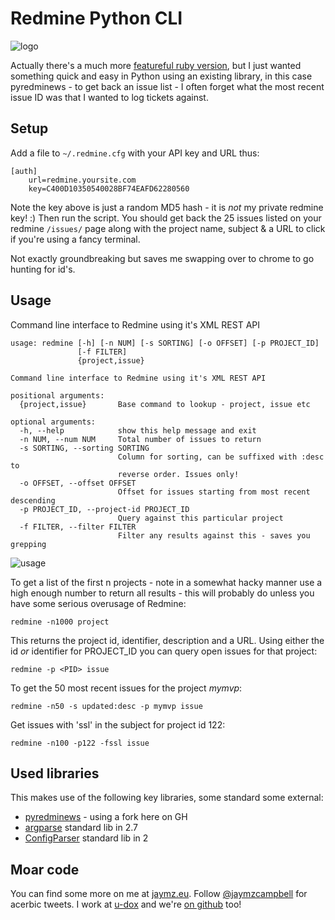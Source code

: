 # Redmine Python CLI

![logo](http://i.imgur.com/8KO0oHF.png)

Actually there's a much more [featureful ruby version](https://github.com/diasjorge/redmine-cli),
but I just wanted something quick and easy in Python using an existing library, in this
case pyredminews - to get back an issue list - I often forget what the most recent
issue ID was that I wanted to log tickets against.

## Setup

Add a file to `~/.redmine.cfg` with your API key and URL thus:

    [auth]
        url=redmine.yoursite.com
        key=C400D10350540028BF74EAFD62280560

Note the key above is just a random MD5 hash - it is _not_ my private redmine
key! :) Then run the script. You should get back the 25 issues listed
on your redmine `/issues/` page along with the project name, subject &
a URL to click if you're using a fancy terminal.

Not exactly groundbreaking but saves me swapping over to chrome to go hunting
for id's.

## Usage
Command line interface to Redmine using it's XML REST API

    usage: redmine [-h] [-n NUM] [-s SORTING] [-o OFFSET] [-p PROJECT_ID]
                   [-f FILTER]
                   {project,issue}

    Command line interface to Redmine using it's XML REST API

    positional arguments:
      {project,issue}       Base command to lookup - project, issue etc

    optional arguments:
      -h, --help            show this help message and exit
      -n NUM, --num NUM     Total number of issues to return
      -s SORTING, --sorting SORTING
                            Column for sorting, can be suffixed with :desc to
                            reverse order. Issues only!
      -o OFFSET, --offset OFFSET
                            Offset for issues starting from most recent descending
      -p PROJECT_ID, --project-id PROJECT_ID
                            Query against this particular project
      -f FILTER, --filter FILTER
                            Filter any results against this - saves you grepping

![usage](http://i.imgur.com/NGb3Uh9.png)

To get a list of the first n projects - note in a somewhat hacky manner use a high
enough number to return all results - this will probably do unless you have some
serious overusage of Redmine:

    redmine -n1000 project

This returns the project id, identifier, description and a URL. Using either the
id _or_ identifier for PROJECT_ID you can query open issues for that project:

    redmine -p <PID> issue

To get the 50 most recent issues for the project _mymvp_:

    redmine -n50 -s updated:desc -p mymvp issue

Get issues with 'ssl' in the subject for project id 122:

    redmine -n100 -p122 -fssl issue

## Used libraries

This makes use of the following key libraries, some standard some external:

* [pyredminews](github.com/ianepperson/pyredminews) - using a fork here on GH
* [argparse](http://docs.python.org/2.7/library/argparse.html) standard lib in 2.7
* [ConfigParser](http://docs.python.org/2/library/configparser.html) standard lib in 2

## Moar code

You can find some more on me at [jaymz.eu](http://jaymz.eu). Follow [@jaymzcampbell](http://twitter.com/jaymzcampbell)
for acerbic tweets. I work at [u-dox](http://u-dox.com) and we're [on github](http://github.com/udox) too!
